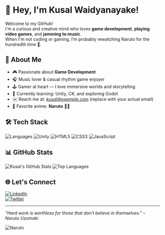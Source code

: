 # 👋 Hey, I'm Kusal Waidyanayake!

Welcome to my GitHub!  
I'm a curious and creative mind who loves **game development**, **playing video games**, and **jamming to music**.  
When I'm not coding or gaming, I’m probably rewatching Naruto for the hundredth time 🍥.

## 🧠 About Me

- 🎮 Passionate about **Game Development**
- 🎧 Music lover & casual rhythm game enjoyer
- 🕹️ Gamer at heart — I love immersive worlds and storytelling
- 🌱 Currently learning: Unity, C#, and exploring Godot
- ✉️ Reach me at: *kusal@example.com* (replace with your actual email)
- 💭 Favorite anime: **Naruto** 🦊🔥

## 🛠️ Tech Stack

![Languages](https://img.shields.io/badge/C%23-239120?style=flat&logo=c-sharp&logoColor=white)
![Unity](https://img.shields.io/badge/Unity-100000?style=flat&logo=unity&logoColor=white)
![HTML5](https://img.shields.io/badge/HTML5-E34F26?style=flat&logo=html5&logoColor=white)
![CSS3](https://img.shields.io/badge/CSS3-1572B6?style=flat&logo=css3&logoColor=white)
![JavaScript](https://img.shields.io/badge/JavaScript-F7DF1E?style=flat&logo=javascript&logoColor=black)

## 📊 GitHub Stats

![Kusal's GitHub Stats](https://github-readme-stats.vercel.app/api?username=yourgithubusername&show_icons=true&theme=tokyonight)
![Top Languages](https://github-readme-stats.vercel.app/api/top-langs/?username=yourgithubusername&layout=compact&theme=tokyonight)

## 🌐 Let's Connect

[![LinkedIn](https://img.shields.io/badge/LinkedIn-blue?logo=linkedin&style=flat)](https://linkedin.com/in/yourlinkedin)  
[![Twitter](https://img.shields.io/badge/Twitter-black?logo=twitter&style=flat)](https://twitter.com/yourhandle)

---

_“Hard work is worthless for those that don’t believe in themselves.” – Naruto Uzumaki_

![Naruto](https://media.giphy.com/media/v1.Y2lkPTc5MGI3NjExemEwYzdyODk1a3J4YXU5dzM3aW82a2FjcGRjbTNjZ3BhbDdjM21sbCZlcD12MV9naWZzX3NlYXJjaCZjdD1n/aYZk0UdmwGQ2k/giphy.gif)
